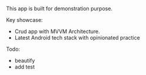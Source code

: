This app is built for demonstration purpose.

Key showcase:
+ Crud app with MVVM Architecture.
+ Latest Android tech stack with opinionated practice

Todo:
+ beautify 
+ add test